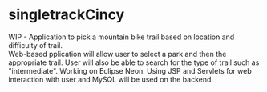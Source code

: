 # singletrackCincy
WIP - Application to pick a mountain bike trail based on location and difficulty of trail.  
Web-based pplication will allow user to select a park and then the appropriate trail.  User will also be able to search for the 
type of trail such as "intermediate".
Working on Eclipse Neon. Using JSP and Servlets for web interaction with user and MySQL will be used on the backend.
